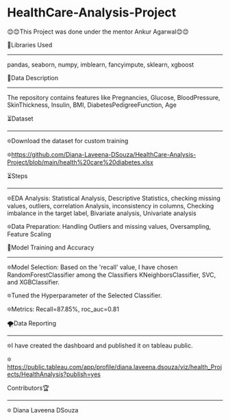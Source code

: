 # HealthCare-Analysis-Project

😊😊This Project was done under the mentor Ankur Agarwal😊😊


📝Libraries Used
________________________________________________________________________________________________________________________
pandas, seaborn, numpy, imblearn, fancyimpute, sklearn, xgboost


📝Data Description
________________________________________________________________________________________________________________________________________
The repository contains features like Pregnancies, Glucose,	BloodPressure, SkinThickness,	Insulin,	BMI,	DiabetesPedigreeFunction,	Age


⏳Dataset
__________________________________________________________________________________________________________________________________________
🔯Download the dataset for custom training

🔯https://github.com/Diana-Laveena-DSouza/HealthCare-Analysis-Project/blob/main/health%20care%20diabetes.xlsx


⏳Steps
__________________________________________________________________________________________________________________________________________
🔯EDA Analysis: Statistical Analysis, Descriptive Statistics, checking missing values, outliers, correlation Analysis, inconsistency in columns, Checking imbalance in the target label, Bivariate analysis, Univariate analysis

🔯Data Preparation: Handling Outliers and missing values, Oversampling, Feature Scaling

🦋Model Training and Accuracy
_________________________________________________________________________________________________________________________________________________________________

🔯Model Selection: Based on the 'recall' value, I have chosen RandomForestClassifier among the Classifiers KNeighborsClassifier, SVC, and XGBClassifier.

🔯Tuned the Hyperparameter of the Selected Classifier.

🔯Metrics: Recall=87.85%, roc_auc=0.81 

🌪Data Reporting
_________________________________________________________________________________________________________________________________________________________________

🔯I have created the dashboard and published it on tableau public.

🔯https://public.tableau.com/app/profile/diana.laveena.dsouza/viz/health_Projects/HealthAnalysis?publish=yes

Contributors🏆
_________________________________________________________________________________________________________________________________________________________________
🔯 Diana Laveena DSouza
